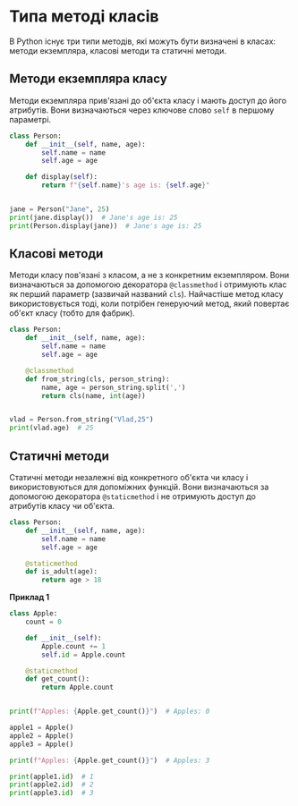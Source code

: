 # Типа методі класів

В Python існує три типи методів, які можуть бути визначені в класах: методи екземпляра, класові методи та статичні методи.

## Методи екземпляра класу

Методи екземпляра прив'язані до об'єкта класу і мають доступ до його атрибутів. Вони визначаються через ключове слово `self` в першому параметрі.

```py
class Person:
    def __init__(self, name, age):
        self.name = name
        self.age = age

    def display(self):
        return f"{self.name}'s age is: {self.age}"


jane = Person("Jane", 25)
print(jane.display())  # Jane's age is: 25
print(Person.display(jane))  # Jane's age is: 25
```

## Класові методи

Методи класу пов'язані з класом, а не з конкретним екземпляром. Вони визначаються за допомогою декоратора `@classmethod` і отримують клас як перший параметр (зазвичай названий `cls`). Найчастіше метод класу використовується тоді, коли потрібен генеруючий метод, який повертає об'єкт класу (тобто для фабрик).

```py
class Person:
    def __init__(self, name, age):
        self.name = name
        self.age = age

    @classmethod
    def from_string(cls, person_string):
        name, age = person_string.split(',')
        return cls(name, int(age))


vlad = Person.from_string("Vlad,25")
print(vlad.age)  # 25
```

## Статичні методи

Статичні методи незалежні від конкретного об'єкта чи класу і використовуються для допоміжних функцій. Вони визначаються за допомогою декоратора `@staticmethod` і не отримують доступ до атрибутів класу чи об'єкта.

```py
class Person:
    def __init__(self, name, age):
        self.name = name
        self.age = age

    @staticmethod
    def is_adult(age):
        return age > 18
```

**Приклад 1**

```py
class Apple:
    count = 0

    def __init__(self):
        Apple.count += 1
        self.id = Apple.count

    @staticmethod
    def get_count():
        return Apple.count


print(f"Apples: {Apple.get_count()}")  # Apples: 0

apple1 = Apple()
apple2 = Apple()
apple3 = Apple()

print(f"Apples: {Apple.get_count()}")  # Apples: 3

print(apple1.id)  # 1
print(apple2.id)  # 2
print(apple3.id)  # 3
```
